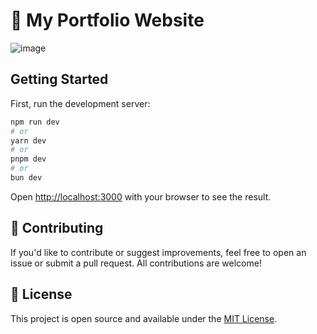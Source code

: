 # 🚀 My Portfolio Website

![image](https://github.com/user-attachments/assets/ade45c4b-b2cb-46cb-b8a6-31cad3bd0c5a)


## Getting Started

First, run the development server:

```bash
npm run dev
# or
yarn dev
# or
pnpm dev
# or
bun dev
```

Open [http://localhost:3000](http://localhost:3000) with your browser to see the result.

## 🤝 Contributing
If you'd like to contribute or suggest improvements, feel free to open an issue or submit a pull request. All contributions are welcome!

## 📄 License
This project is open source and available under the [MIT License](https://github.com/Tajmirul/portfolio-2.0/blob/main/LICENSE).
